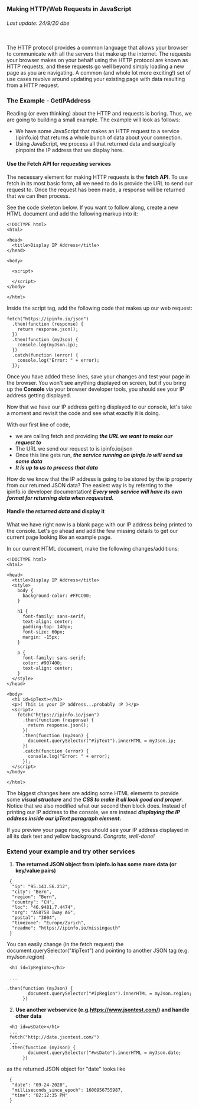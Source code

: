 ### Making HTTP/Web Requests in JavaScript  

###### Last update: 24/9/20 dbe
</br>
The HTTP protocol provides a common language that allows your browser to communicate with all the servers that make up the internet. 
The requests your browser makes on your behalf using the HTTP protocol are known as HTTP requests, and these requests go well beyond simply loading a new page as you are navigating. 
A common (and whole lot more exciting!) set of use cases revolve around updating your existing page with data resulting from a HTTP request.

### The Example - GetIPAddress
Reading (or even thinking) about the HTTP and requests is boring. Thus, we are going to  building a small example. The example will look as follows:  
* We have some JavaScript that makes an HTTP request to a service (ipinfo.io) that returns a whole bunch of data about your connection. 
* Using JavaScript, we process all that returned data and surgically pinpoint the IP address that we display here.

#### Use the Fetch API for *requesting* services
The necessary element for making HTTP requests is the **fetch API**. To use fetch in its most basic form, all we need to do is provide the URL to send our request to. Once the request has been made, a response will be returned that we can then process. 

See the code skeleton below. If you want to follow along, create a new HTML document and add the following markup into it:

```
<!DOCTYPE html>
<html>

<head>
  <title>Display IP Address</title>
</head>

<body>

  <script>

  </script>
</body>

</html> 
```

Inside the script tag, add the following code that makes up our web request:
```
fetch("https://ipinfo.io/json")
  .then(function (response) {
    return response.json();
  })
  .then(function (myJson) {
    console.log(myJson.ip);
  })
  .catch(function (error) {
    console.log("Error: " + error);
  }); 
```

Once you have added these lines, save your changes and test your page in the browser. You won't see anything displayed on screen, but if you bring up the **Console** via your browser developer tools, you should see your IP address getting displayed.  

Now that we have our IP address getting displayed to our console, let's take a moment and revisit the code and see what exactly it is doing. 

With our first line of code,  
- we are calling fetch and providing ***the URL we want to make our request to***  
- The URL we send our request to is ipinfo.io/json  
- Once this line gets run, ***the service running on ipinfo.io will send us some data***  
- ***It is up to us to process that data***

How do we know that the IP address is going to be stored by the ip property from our returned JSON data? The easiest way is by referring to the ipinfo.io developer documentation! ***Every web service will have its own format for returning data when requested.***

#### Handle the *returned data* and display it
What we have right now is a blank page with our IP address being printed to the console. Let's go ahead and add the few missing details to get our current page looking like an example page.  

In our current HTML document, make the following changes/additions:

```
<!DOCTYPE html>
<html>

<head>
  <title>Display IP Address</title>
  <style>
    body {
      background-color: #FFCC00;
    }

    h1 {
      font-family: sans-serif;
      text-align: center;
      padding-top: 140px;
      font-size: 60px;
      margin: -15px;
    }

    p {
      font-family: sans-serif;
      color: #907400;
      text-align: center;
    }
  </style>
</head>

<body>
  <h1 id=ipText></h1>
  <p>( This is your IP address...probably :P )</p>
  <script>
    fetch("https://ipinfo.io/json")
      .then(function (response) {
        return response.json();
      })
      .then(function (myJson) {
        document.querySelector("#ipText").innerHTML = myJson.ip;
      })
      .catch(function (error) {
        console.log("Error: " + error);
      });
  </script>
</body>

</html>
```

The biggest changes here are adding some HTML elements to provide some ***visual structure*** and the ***CSS to make it all look good and proper***.  
Notice that we also modified what our second then block does. Instead of printing our IP address to the console, we are instead ***displaying the IP address inside our ipText paragraph element.***

If you preview your page now, you should see your IP address displayed in all its dark text and yellow background. *Congrats, well-done!*


### Extend your example and try other services

1. **The returned JSON object from ipinfo.io has some more data (or key/value pairs)**
```
 {
  "ip": "95.143.56.212",
  "city": "Bern",
  "region": "Bern",
  "country": "CH",
  "loc": "46.9481,7.4474",
  "org": "AS8758 Iway AG",
  "postal": "3004",
  "timezone": "Europe/Zurich",
  "readme": "https://ipinfo.io/missingauth"
 }
```
You can easily change (in the fetch request) the document.querySelector("#ipText") and pointing to another JSON tag (e.g. myJson.region)
```
 <h1 id=ipRegion></h1>
 
 ...

.then(function (myJson) {
        document.querySelector("#ipRegion").innerHTML = myJson.region;
      })
```

2. **Use another webservice (e.g.https://www.jsontest.com/) and handle other data**
```
 <h1 id=wsDate></h1>
 ...
 fetch("http://date.jsontest.com/")
 ...
 .then(function (myJson) {
        document.querySelector("#wsDate").innerHTML = myJson.date;
      })
 ```
 
 as the returned JSON object for "date" looks like
 ```
  {
   "date": "09-24-2020",
   "milliseconds_since_epoch": 1600956755987,
   "time": "02:12:35 PM"
  }
 ```
 

